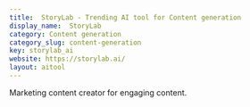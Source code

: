 ```yaml
---
title:  StoryLab - Trending AI tool for Content generation
display_name:  StoryLab
category: Content generation
category_slug: content-generation
key: storylab_ai
website: https://storylab.ai/
layout: aitool
---
```


Marketing content creator for engaging content.
